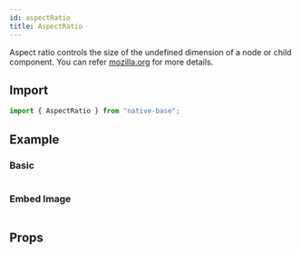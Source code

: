 ```yaml
---
id: aspectRatio
title: AspectRatio
---
```


Aspect ratio controls the size of the undefined dimension of a node or child component. You can refer [mozilla.org](https://developer.mozilla.org/en-US/docs/Web/CSS/aspect-ratio) for more details.

## Import

```jsx
import { AspectRatio } from "native-base";
```

## Example

### Basic

```ComponentSnackPlayer path=components,composites,AspectRatio,Basic.tsx

```

### Embed Image

```ComponentSnackPlayer path=components,composites,AspectRatio,EmbedImage.tsx

```

## Props

```ComponentPropTable path=composites,AspectRatio,index.tsx

```

